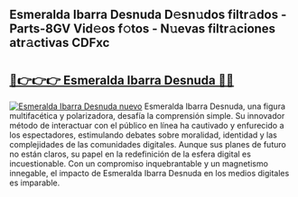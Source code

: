 ## Esmeralda Ibarra Desnuda D𝚎sn𝚞dos filtr𝚊dos - Parts-8GV Vid𝚎os f𝚘tos - N𝚞evas filtr𝚊ciones atr𝚊ctivas CDFxc

# <h2><a href="http://mbc55x.tromn.icu/?c=Esmeralda+Ibarra+Desnuda">🔗👉👉👉 Esmeralda Ibarra Desnuda 🔗🔗</a></h2>

[![Esmeralda Ibarra Desnuda nuevo](https://i.imgur.com/pEAQMta.gif)](http://mbc55x.tromn.icu/?c=Esmeralda+Ibarra+Desnuda)
Esmeralda Ibarra Desnuda, una figura multifacética y polarizadora, desafía la comprensión simple. Su innovador método de interactuar con el público en línea ha cautivado y enfurecido a los espectadores, estimulando debates sobre moralidad, identidad y las complejidades de las comunidades digitales. Aunque sus planes de futuro no están claros, su papel en la redefinición de la esfera digital es incuestionable. Con un compromiso inquebrantable y un magnetismo innegable, el impacto de Esmeralda Ibarra Desnuda en los medios digitales es imparable.
